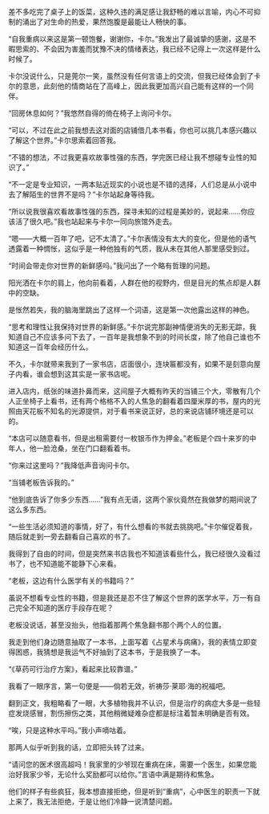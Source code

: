 差不多吃完了桌子上的饭菜，这种久违的满足感让我舒畅的难以言喻，内心不可抑制的涌出了对生命的热爱，果然饱腹是最能让人畅快的事。

“自我重病以来这是第一顿饱餐，谢谢你，卡尔。”我发出了最诚挚的感谢，这是不暇思索的、不会因为害羞而犹豫不决的情绪表达，我已经不记得上一次这样是什么时候了。

卡尔没说什么，只是莞尔一笑，虽然没有任何言语上的交流，但我已经体会到了卡尔的意思，此刻他的情商站在了高峰上，因此我更加高兴自己能有这样的一个同伴。

“回房休息如何？”我悠然自得的倚在椅子上询问卡尔。

“可以，不过在此之前我想去这对面的店铺借几本书看，你也可以挑几本感兴趣以了解这个世界。”卡尔思索着回答我。

“不错的想法，不过我更喜欢故事性强的东西，学完医已经让我不想碰专业性的知识了。”

“不一定是专业知识，一两本贴近现实的小说也是不错的选择，人们总是从小说中去了解陌生的世界不是吗？”卡尔站起身等待我。

“所以说我很喜欢看故事性强的东西，探寻未知的过程是美妙的，说起来……你应该活了很久吧。”我也站起来与卡尔一同向旅馆外走去。

“嗯——大概一百年了吧，记不太清了。”卡尔表情没有太大的变化，但是他的语气透露着一种惆怅，这似乎是一种他独有的气质，我从未在其他人那里感受到过。

“时间会带走你对世界的新鲜感吗。”我问出了一个略有哲理的问题。

阳光洒在卡尔的肩上，他向前看着，人群在他的视野内，但是目光的焦点却是人群中的空缺。

是怅然若失，我的脑海里跳出了这样一个词语，这是第一次他露出这样的神色。

“思考和理性让我保持对世界的新鲜感。”卡尔说完那副神情便消失的无影无踪，我知道自己不应该多问下去了，一百年是我想象不到的时间长度，除了他自己谁也不知道这一百年会经历什么。

不久，卡尔就带来我到了一家书店，店面很小，连块匾都没有，如果不是刻意向屋子内看，谁会想到这其实是一家书店呢。

进入店内，纸张的味道扑鼻而来，这间屋子大概有昨天的当铺三个大，零散有几个人正坐椅子上看书，还有两个格格不入的人焦急的翻看着四厘米厚的书，屋内的光照由天花板不知名的光源提供，对于看书来说正好，总的来说店铺环境还是可以的。

“本店可以随意看书，但是出租需要付一枚银币作为押金。”老板是个四十来岁的中年人，他一脸沧桑，坐在门口翻看着书。

“你来过这里吗？”我降低声音询问卡尔。

“当铺老板告诉我的。”

“他到底告诉了你多少东西……”我有点无语，这两个家伙竟然在我做梦的期间说了这么多东西。

“一些生活必须知道的事情，好了，有什么想看的书就去挑挑吧。”卡尔催促着我，随后就走到一旁去翻看自己喜欢的书了。

我得到了自由的时间，但是突然来书店我也不知道该看些什么，我已经很久没看过书了，也不知道能不能静下心来看。

“老板，这边有什么医学有关的书籍吗？”

虽说不想看专业性的书籍，但是我还是忍不住了解这个世界的医学水平，万一有自己完全不知道的医疗手段存在呢？

老板没说话，甚至没抬头，他指着那两个焦急翻书那个两个人的位置。

我走到他们身边随意抽取了一本书，上面写着《占星术与病痛》，我的表情立即变得困惑，我猜想是我运气不好抽到了这本书，于是我换了一本。

“《草药可行治疗方案》，看起来比较靠谱。”

我看了一眼序言，第一句便是——倘若无效，祈祷莎·莱耶·海的祝福吧。

翻到正文，我粗略看了一眼，大多植物我并不认识，但是治疗的病症大多是一些轻症发烧感冒，割伤擦伤之类，其他稍微疑难杂症都是标注着暂未明确是否有效。

“唉，只是这种水平吗。”我小声嘀咕着。

那两人似乎听到我的话，立即把头转了过来。

“请问您的医术很高超吗！我家里的少爷现在重病在床，需要一个医生，如果您能治好我家少爷，无论什么奖励都可以给你。”言语中满是期待和焦急。

他们的样子有些疯狂，我本想直接拒绝，但是听到“重病”，心中医生的职责一下就上来了，我无法拒绝，于是让他们冷静一说清楚问题。

